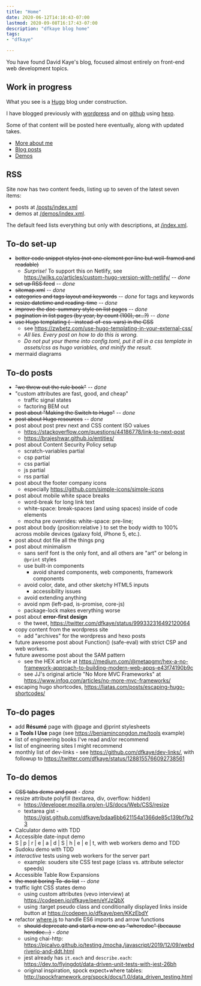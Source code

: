 ```yaml
---
title: "Home"
date: 2020-06-12T14:10:43-07:00
lastmod: 2020-09-08T16:17:43-07:00
description: "dfkaye blog home"
tags:
- "dfkaye"

---
```


<!--
This is my Home page.

At content/_index.md, using layouts/index.html.
-->

You have found David Kaye's blog, focused almost entirely on front-end web development topics.

## Work in progress

What you see is a [Hugo](https://gohugo.io) blog under construction.

I have blogged previously with [wordpress](https://dfkaye.wordpress.com/) and on [github](http://dfkaye.github.io/) using [hexo](https://github.com/hexojs/hexo).

Some of that content will be posted here eventually, along with updated takes.

+ [More about me](/about/)
+ [Blog posts](/posts/)
+ [Demos](/demos/)


## RSS

Site now has two content feeds, listing up to seven of the latest seven items:

- posts at [/posts/index.xml](/posts/index.xml)
- demos at [/demos/index.xml](/demos/index.xml).

The default feed lists everything but only with descriptions, at [/index.xml](/index.xml).

## To-do set-up

+ ~~better code snippet styles (not one element per line but well-framed and readable)~~
  - *Surprise!* To support this on Netlify, see https://wilks.co/articles/custom-hugo-version-with-netlify/ -- *done*
+ ~~set up RSS feed~~ -- *done*
+ ~~sitemap.xml~~ -- *done*
+ ~~categories and tags layout and keywords~~ -- *done* for tags and keywords
+ ~~resize datetime and reading-time~~ -- *done*
+ ~~improve the doc-summary style on list pages~~ -- *done*
+ ~~pagination in list pages (by year, by count (100), or...?)~~ -- *done*
+ ~~use Hugo templating (--instead-of-css-vars) in the CSS~~
  - see https://zwbetz.com/use-hugo-templating-in-your-external-css/
  - *All lies. Every post on how to do this is wrong.*
  - *Do not put your theme into config.toml, put it all in a css template in assets/css as hugo variables, and minify the result.*
+ mermaid diagrams

## To-do posts

+ ~~"we threw out the rule book"~~ -- *done*
+ "custom attributes are fast, good, and cheap"
  - traffic signal states
  - factoring BEM out
+ ~~post about "Making the Switch to Hugo"~~ -- *done*
+ ~~post about Hugo resources~~ -- *done*
+ post about post prev next and CSS content ISO values
  - https://stackoverflow.com/questions/44186778/link-to-next-post
  - https://brajeshwar.github.io/entities/
+ post about Content Security Policy setup
  - scratch-variables partial
  - csp partial
  - css partial
  - js partial
  - rss partial
+ post about the footer company icons
  - especially https://github.com/simple-icons/simple-icons
+ post about mobile white space breaks
  - word-break for long link text
  - white-space: break-spaces (and using spaces) inside of code elements
  - mocha pre overrides: white-space: pre-line;
+ post about body {position:relative } to set the body width to 100% across mobile devices (galaxy fold, iPhone 5, etc.).
+ post about dot file all the things png
+ post about minimalism
  - sans serif font is the only font, and all others are "art" or belong in `@print` styles
  - use built-in components
    - avoid shared components, web components, framework components
  - avoid color, date, and other sketchy HTML5 inputs
    - accessibility issues
  - avoid extending anything
  - avoid npm (left-pad, is-promise, core-js)
  - package-lock makes everything worse
+ post about **error-first design**
  - the tweet, https://twitter.com/dfkaye/status/999332316492120064
+ copy content from the wordpress site
  - add "archives" for the wordpress and hexo posts
+ future awesome post about Function() (safe-eval) with strict CSP and web workers.
+ future awesome post about the SAM pattern
  - see the HEX article at https://medium.com/@metapgmr/hex-a-no-framework-approach-to-building-modern-web-apps-e43f74190b9c
  - see JJ's original article "No More MVC Frameworks" at https://www.infoq.com/articles/no-more-mvc-frameworks/
+ escaping hugo shortcodes, https://liatas.com/posts/escaping-hugo-shortcodes/

## To-do pages

+ add **R&eacute;sum&eacute;** page with @page and @print stylesheets
+ a **Tools I Use** page (see https://benjamincongdon.me/tools example)
+ list of engineering books I've read and/or recommend
+ list of engineering sites I might recommend
+ monthly list of dev-links - see https://github.com/dfkaye/dev-links/, with followup to https://twitter.com/dfkaye/status/1288155766092738561

## To-do demos

+ ~~CSS tabs demo and post~~ - *done*
+ resize attribute polyfill (textarea, div, overflow: hidden)
  - https://developer.mozilla.org/en-US/docs/Web/CSS/resize
  - textarea gist - https://gist.github.com/dfkaye/bdaa6bb621154a1366de85c139bf7b23
+ Calculator demo with TDD
+ Accessible date-input demo
+ S | p | r | e | a | d | S | h | e | e | t, with web workers demo and TDD
+ Sudoku demo with TDD
+ *interactive* tests using web workers for the server part
  - example: souders site CSS test page (class vs. attribute selector speeds)
+ Accessible Table Row Expansions
+ ~~the most boring To-do list~~ -- *done*
+ traffic light CSS states demo
  + using custom attributes (vevo interview) at https://codepen.io/dfkaye/pen/eYJzQbX
  + using :target pseudo class and conditionally displayed links inside button at https://codepen.io/dfkaye/pen/KKzEbdY
+ refactor [where.js](https://github.com/dfkaye/where.js) to handle ES6 imports and arrow functions
  + ~~should deprecate and start a new one as "wheredoc" (because heredoc...)~~ - *done*
  + using chai-http: https://pjcalvo.github.io/testing,/mocha,/javascript/2019/12/09/webdriverio-and-ddt.html
  + jest already has `it.each` and `describe.each`: https://dev.to/flyingdot/data-driven-unit-tests-with-jest-26bh
  + original inspiration, spock expect+where tables: http://spockframework.org/spock/docs/1.0/data_driven_testing.html
